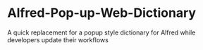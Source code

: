 # Alfred-Pop-up-Web-Dictionary
A quick replacement for a popup style dictionary for Alfred while developers update their workflows
